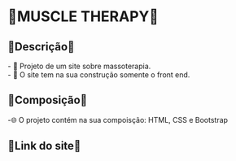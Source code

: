 <h1>💪MUSCLE THERAPY💪</h1> 
<h2>🦾Descrição🦾</h2>
<p>
- 💬 Projeto de um site sobre massoterapia.<br>
- 💬 O site tem na sua construção somente o front end.
</p>

<h2>🦾Composição🦾</h2>
<p>
-🌐 O projeto contém na sua compoisção: HTML, CSS e Bootstrap
</p>

<h2>🦾Link do site🦾</h2>
<p>
 
</p>
